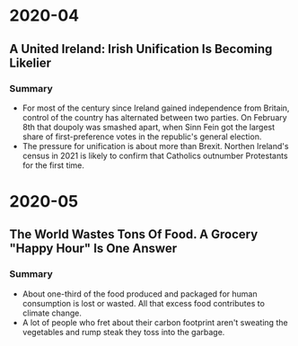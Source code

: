 # 2020-04

## A United Ireland: Irish Unification Is Becoming Likelier

### Summary

- For most of the century since Ireland gained independence from Britain, control of the country has alternated between two parties. On February 8th that doupoly was smashed apart, when Sinn Fein got the largest share of first-preference votes in the republic's general election.
- The pressure for unification is about more than Brexit. Northen Ireland's census in 2021 is likely to confirm that Catholics outnumber Protestants for the first time.

# 2020-05

## The World Wastes Tons Of Food. A Grocery "Happy Hour" Is One Answer

### Summary

- About one-third of the food produced and packaged for human consumption is lost or wasted. All that excess food contributes to climate change.
- A lot of people who fret about their carbon footprint aren't sweating the vegetables and rump steak they toss into the garbage.
